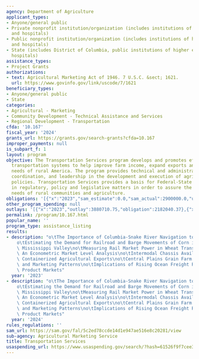 ```yaml
---
agency: Department of Agriculture
applicant_types:
- Anyone/general public
- Private nonprofit institution/organization (includes institutions of higher education
  and hospitals)
- Public nonprofit institution/organization (includes institutions of higher education
  and hospitals)
- State (includes District of Columbia, public institutions of higher education and
  hospitals)
assistance_types:
- Project Grants
authorizations:
- text: Agricultural Marketing Act of 1946. 7 U.S.C. &sect; 1621.
  url: https://www.govinfo.gov/link/uscode/7/1621
beneficiary_types:
- Anyone/general public
- State
categories:
- Agricultural - Marketing
- Community Development - Technical Assistance and Services
- Regional Development - Transportation
cfda: '10.167'
fiscal_year: '2024'
grants_url: https://grants.gov/search-grants?cfda=10.167
improper_payments: null
is_subpart_f: 1
layout: program
objective: The Transportation Services program develops and promotes efficient agriculture
  transportation systems to help improve farm income, expand exports and meet the
  needs of rural America. The program provides technical and administrative direction,
  coordination, and leadership in the development and execution of agricultural transportation
  policies. Transportation Services provides a basis for Federal-State decision-makers
  in regulatory, policy and legislative matters in order to assure the transportation
  needs of rural communities and agriculture.
obligations: '[{"x":"2023","sam_estimate":0.0,"sam_actual":2900000.0,"usa_spending_actual":2879938.07},{"x":"2024","sam_estimate":0.0,"sam_actual":208172.0,"usa_spending_actual":-438975.53},{"x":"2025","sam_estimate":0.0,"sam_actual":500000.0,"usa_spending_actual":0.0}]'
other_program_spending: null
outlays: '[{"x":"2023","outlay":3880710.75,"obligation":2182040.37},{"x":"2024","outlay":115768.21,"obligation":208171.5},{"x":"2025","outlay":0.0,"obligation":0.0}]'
permalink: /program/10.167.html
popular_name: ''
program_type: assistance_listing
results:
- description: "o\tThe Importance of Columbia-Snake River Navigation to U.S. Agriculture\n\
    o\tEstimating the Demand for Railroad and Barge Movements of Corn in the Upper\
    \ Mississippi Valley\no\tMeasuring Rail Market Power in Wheat Transportation:\
    \ An Econometric Market Level Analysis\no\tIntermodal Chassis Availability for\
    \ Containerized Agricultural Exports\no\tCentral Plains Grain Farm Truck Fleet\
    \ and Marketing Patterns\no\tImplications of Rising Ocean Freight Rates for Agri-food\
    \ Product Markets"
  year: '2023'
- description: "o\tThe Importance of Columbia-Snake River Navigation to U.S. Agriculture\n\
    o\tEstimating the Demand for Railroad and Barge Movements of Corn in the Upper\
    \ Mississippi Valley\no\tMeasuring Rail Market Power in Wheat Transportation:\
    \ An Econometric Market Level Analysis\no\tIntermodal Chassis Availability for\
    \ Containerized Agricultural Exports\no\tCentral Plains Grain Farm Truck Fleet\
    \ and Marketing Patterns\no\tImplications of Rising Ocean Freight Rates for Agri-food\
    \ Product Markets"
  year: '2024'
rules_regulations: ''
sam_url: https://sam.gov/fal/5c2ed78ccde14d1e947ae516e8c20281/view
sub-agency: Agricultural Marketing Service
title: Transportation Services
usaspending_url: https://www.usaspending.gov/search/?hash=61526f9f7cee3ace9283a440eb533e87
---
```

